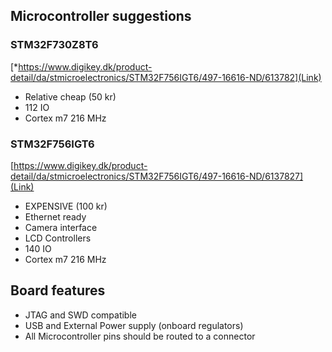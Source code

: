 ## Microcontroller suggestions

### STM32F730Z8T6
[*https://www.digikey.dk/product-detail/da/stmicroelectronics/STM32F756IGT6/497-16616-ND/613782](Link)

* Relative cheap (50 kr)
* 112 IO
* Cortex m7 216 MHz

### STM32F756IGT6  
[https://www.digikey.dk/product-detail/da/stmicroelectronics/STM32F756IGT6/497-16616-ND/6137827](Link)

* EXPENSIVE (100 kr)
* Ethernet ready
* Camera interface
* LCD Controllers
* 140 IO
* Cortex m7 216 MHz

## Board features
* JTAG and SWD compatible
* USB and External Power supply (onboard regulators)
* All Microcontroller pins should be routed to a connector


